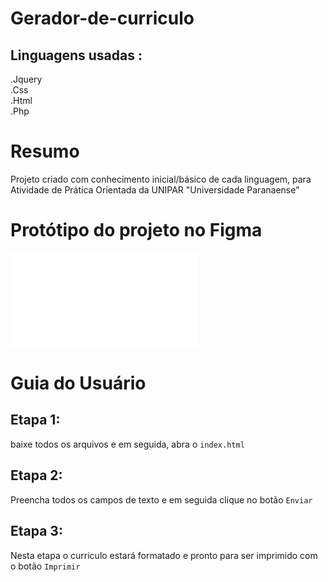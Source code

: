 # Gerador-de-curriculo

<h2>Linguagens usadas :</h2>
.Jquery <br>
.Css  <br>
.Html  <br>
.Php  <br>

# Resumo
<p>Projeto criado com conhecimento inicial/básico de cada linguagem, para Atividade de Prática Orientada da UNIPAR "Universidade Paranaense"</p>

# Protótipo do projeto no Figma
![Protótipo](APO-FIGMA.pdf)


# Guia do Usuário
## Etapa 1:  

  baixe todos os arquivos e em seguida, abra o `index.html`

## Etapa 2: 
  Preencha todos os campos de texto e em seguida clique no botão `Enviar`

## Etapa 3:
  Nesta etapa o curriculo estará formatado e pronto para ser imprimido com o botão `Imprimir`